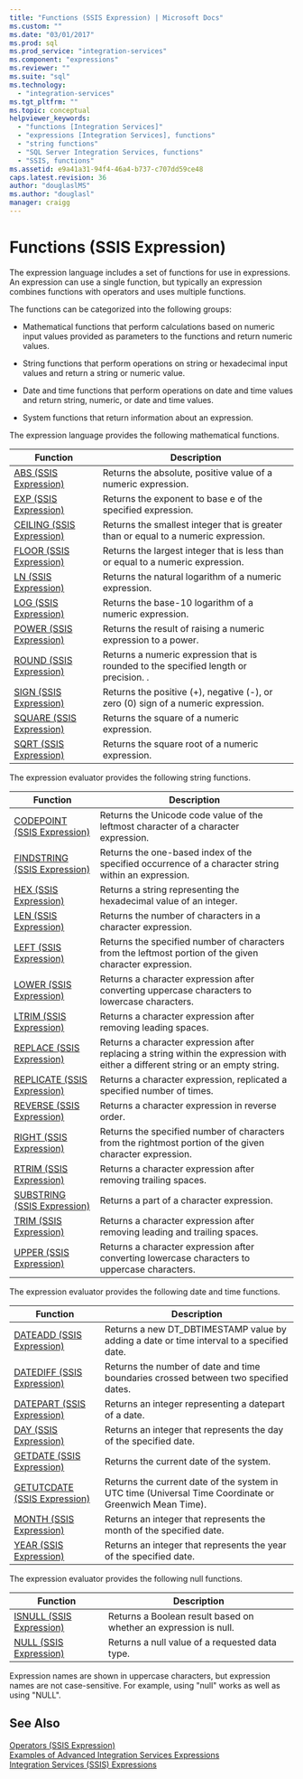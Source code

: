 ```yaml
---
title: "Functions (SSIS Expression) | Microsoft Docs"
ms.custom: ""
ms.date: "03/01/2017"
ms.prod: sql
ms.prod_service: "integration-services"
ms.component: "expressions"
ms.reviewer: ""
ms.suite: "sql"
ms.technology: 
  - "integration-services"
ms.tgt_pltfrm: ""
ms.topic: conceptual
helpviewer_keywords: 
  - "functions [Integration Services]"
  - "expressions [Integration Services], functions"
  - "string functions"
  - "SQL Server Integration Services, functions"
  - "SSIS, functions"
ms.assetid: e9a41a31-94f4-46a4-b737-c707dd59ce48
caps.latest.revision: 36
author: "douglaslMS"
ms.author: "douglasl"
manager: craigg
---
```

# Functions (SSIS Expression)
  The expression language includes a set of functions for use in expressions. An expression can use a single function, but typically an expression combines functions with operators and uses multiple functions.  
  
 The functions can be categorized into the following groups:  
  
-   Mathematical functions that perform calculations based on numeric input values provided as parameters to the functions and return numeric values.  
  
-   String functions that perform operations on string or hexadecimal input values and return a string or numeric value.  
  
-   Date and time functions that perform operations on date and time values and return string, numeric, or date and time values.  
  
-   System functions that return information about an expression.  
  
 The expression language provides the following mathematical functions.  
  
|Function|Description|  
|--------------|-----------------|  
|[ABS &#40;SSIS Expression&#41;](../../integration-services/expressions/abs-ssis-expression.md)|Returns the absolute, positive value of a numeric expression.|  
|[EXP &#40;SSIS Expression&#41;](../../integration-services/expressions/exp-ssis-expression.md)|Returns the exponent to base e of the specified expression.|  
|[CEILING &#40;SSIS Expression&#41;](../../integration-services/expressions/ceiling-ssis-expression.md)|Returns the smallest integer that is greater than or equal to a numeric expression.|  
|[FLOOR &#40;SSIS Expression&#41;](../../integration-services/expressions/floor-ssis-expression.md)|Returns the largest integer that is less than or equal to a numeric expression.|  
|[LN &#40;SSIS Expression&#41;](../../integration-services/expressions/ln-ssis-expression.md)|Returns the natural logarithm of a numeric expression.|  
|[LOG &#40;SSIS Expression&#41;](../../integration-services/expressions/log-ssis-expression.md)|Returns the base-10 logarithm of a numeric expression.|  
|[POWER &#40;SSIS Expression&#41;](../../integration-services/expressions/power-ssis-expression.md)|Returns the result of raising a numeric expression to a power.|  
|[ROUND &#40;SSIS Expression&#41;](../../integration-services/expressions/round-ssis-expression.md)|Returns a numeric expression that is rounded to the specified length or precision. .|  
|[SIGN &#40;SSIS Expression&#41;](../../integration-services/expressions/sign-ssis-expression.md)|Returns the positive (+), negative (-), or zero (0) sign of a numeric expression.|  
|[SQUARE &#40;SSIS Expression&#41;](../../integration-services/expressions/square-ssis-expression.md)|Returns the square of a numeric expression.|  
|[SQRT &#40;SSIS Expression&#41;](../../integration-services/expressions/sqrt-ssis-expression.md)|Returns the square root of a numeric expression.|  
  
 The expression evaluator provides the following string functions.  
  
|Function|Description|  
|--------------|-----------------|  
|[CODEPOINT &#40;SSIS Expression&#41;](../../integration-services/expressions/codepoint-ssis-expression.md)|Returns the Unicode code value of the leftmost character of a character expression.|  
|[FINDSTRING &#40;SSIS Expression&#41;](../../integration-services/expressions/findstring-ssis-expression.md)|Returns the one-based index of the specified occurrence of a character string within an expression.|  
|[HEX &#40;SSIS Expression&#41;](../../integration-services/expressions/hex-ssis-expression.md)|Returns a string representing the hexadecimal value of an integer.|  
|[LEN &#40;SSIS Expression&#41;](../../integration-services/expressions/len-ssis-expression.md)|Returns the number of characters in a character expression.|  
|[LEFT &#40;SSIS Expression&#41;](../../integration-services/expressions/left-ssis-expression.md)|Returns the specified number of characters from the leftmost portion of the given character expression.|  
|[LOWER &#40;SSIS Expression&#41;](../../integration-services/expressions/lower-ssis-expression.md)|Returns a character expression after converting uppercase characters to lowercase characters.|  
|[LTRIM &#40;SSIS Expression&#41;](../../integration-services/expressions/ltrim-ssis-expression.md)|Returns a character expression after removing leading spaces.|  
|[REPLACE &#40;SSIS Expression&#41;](../../integration-services/expressions/replace-ssis-expression.md)|Returns a character expression after replacing a string within the expression with either a different string or an empty string.|  
|[REPLICATE &#40;SSIS Expression&#41;](../../integration-services/expressions/replicate-ssis-expression.md)|Returns a character expression, replicated a specified number of times.|  
|[REVERSE &#40;SSIS Expression&#41;](../../integration-services/expressions/reverse-ssis-expression.md)|Returns a character expression in reverse order.|  
|[RIGHT &#40;SSIS Expression&#41;](../../integration-services/expressions/right-ssis-expression.md)|Returns the specified number of characters from the rightmost portion of the given character expression.|  
|[RTRIM &#40;SSIS Expression&#41;](../../integration-services/expressions/rtrim-ssis-expression.md)|Returns a character expression after removing trailing spaces.|  
|[SUBSTRING &#40;SSIS Expression&#41;](../../integration-services/expressions/substring-ssis-expression.md)|Returns a part of a character expression.|  
|[TRIM &#40;SSIS Expression&#41;](../../integration-services/expressions/trim-ssis-expression.md)|Returns a character expression after removing leading and trailing spaces.|  
|[UPPER &#40;SSIS Expression&#41;](../../integration-services/expressions/upper-ssis-expression.md)|Returns a character expression after converting lowercase characters to uppercase characters.|  
  
 The expression evaluator provides the following date and time functions.  
  
|Function|Description|  
|--------------|-----------------|  
|[DATEADD &#40;SSIS Expression&#41;](../../integration-services/expressions/dateadd-ssis-expression.md)|Returns a new DT_DBTIMESTAMP value by adding a date or time interval to a specified date.|  
|[DATEDIFF &#40;SSIS Expression&#41;](../../integration-services/expressions/datediff-ssis-expression.md)|Returns the number of date and time boundaries crossed between two specified dates.|  
|[DATEPART &#40;SSIS Expression&#41;](../../integration-services/expressions/datepart-ssis-expression.md)|Returns an integer representing a datepart of a date.|  
|[DAY &#40;SSIS Expression&#41;](../../integration-services/expressions/day-ssis-expression.md)|Returns an integer that represents the day of the specified date.|  
|[GETDATE &#40;SSIS Expression&#41;](../../integration-services/expressions/getdate-ssis-expression.md)|Returns the current date of the system.|  
|[GETUTCDATE &#40;SSIS Expression&#41;](../../integration-services/expressions/getutcdate-ssis-expression.md)|Returns the current date of the system in UTC time (Universal Time Coordinate or Greenwich Mean Time).|  
|[MONTH &#40;SSIS Expression&#41;](../../integration-services/expressions/month-ssis-expression.md)|Returns an integer that represents the month of the specified date.|  
|[YEAR &#40;SSIS Expression&#41;](../../integration-services/expressions/year-ssis-expression.md)|Returns an integer that represents the year of the specified date.|  
  
 The expression evaluator provides the following null functions.  
  
|Function|Description|  
|--------------|-----------------|  
|[ISNULL &#40;SSIS Expression&#41;](../../integration-services/expressions/isnull-ssis-expression.md)|Returns a Boolean result based on whether an expression is null.|  
|[NULL &#40;SSIS Expression&#41;](../../integration-services/expressions/null-ssis-expression.md)|Returns a null value of a requested data type.|  
  
 Expression names are shown in uppercase characters, but expression names are not case-sensitive. For example, using "null" works as well as using "NULL".  
  
## See Also  
 [Operators &#40;SSIS Expression&#41;](../../integration-services/expressions/operators-ssis-expression.md)   
 [Examples of Advanced Integration Services Expressions](../../integration-services/expressions/examples-of-advanced-integration-services-expressions.md)   
 [Integration Services &#40;SSIS&#41; Expressions](../../integration-services/expressions/integration-services-ssis-expressions.md)  
  
  
